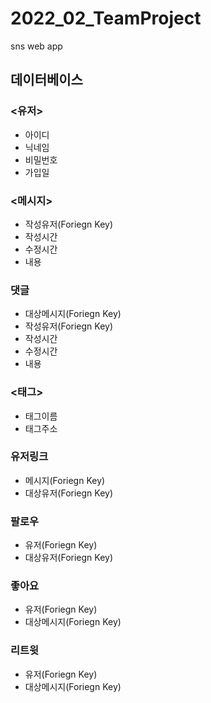 # 2022_02_TeamProject
sns web app

## 데이터베이스

### <유저>
- 아이디
- 닉네임
- 비밀번호
- 가입일

### <메시지>
- 작성유저(Foriegn Key)
- 작성시간
- 수정시간
- 내용

### 댓글
- 대상메시지(Foriegn Key)
- 작성유저(Foriegn Key)
- 작성시간
- 수정시간
- 내용

### <태그>
- 태그이름
- 태그주소

### 유저링크
- 메시지(Foriegn Key)
- 대상유저(Foriegn Key)

### 팔로우
- 유저(Foriegn Key)
- 대상유저(Foriegn Key)

### 좋아요
- 유저(Foriegn Key)
- 대상메시지(Foriegn Key)

### 리트윗
- 유저(Foriegn Key)
- 대상메시지(Foriegn Key)
